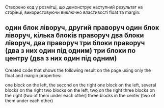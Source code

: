 Створено код у розмітці, що демонструє наступний результат на сторінці, використовуючи виключно властивості float та margin:

один блок ліворуч, другий праворуч
один блок ліворуч, кілька блоків праворуч
два блоки ліворуч, два праворуч
три блоки праворуч (два з них один під одним)
три блоки по центру (два з них один під одним)
-----------------------------------------------
Created code that shows the following result on the page using only the float and margin properties:

one block on the left, the second on the right
one block on the left, several blocks on the right
two blocks on the left, two on the right
three blocks on the right (two of them under each other)
three blocks in the center (two of them under each other)
